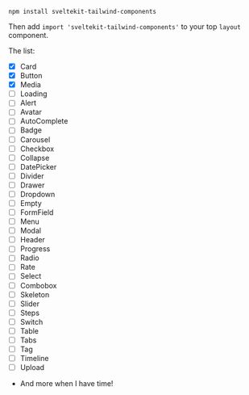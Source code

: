 `npm install sveltekit-tailwind-components`

Then add `import 'sveltekit-tailwind-components'` to your top `layout` component.

The list:

- [x] Card
- [x] Button
- [x] Media
- [ ] Loading
- [ ] Alert
- [ ] Avatar
- [ ] AutoComplete
- [ ] Badge
- [ ] Carousel
- [ ] Checkbox
- [ ] Collapse
- [ ] DatePicker
- [ ] Divider
- [ ] Drawer
- [ ] Dropdown
- [ ] Empty
- [ ] FormField
- [ ] Menu
- [ ] Modal
- [ ] Header
- [ ] Progress
- [ ] Radio
- [ ] Rate
- [ ] Select
- [ ] Combobox
- [ ] Skeleton
- [ ] Slider
- [ ] Steps
- [ ] Switch
- [ ] Table
- [ ] Tabs
- [ ] Tag
- [ ] Timeline
- [ ] Upload
- And more when I have time!
